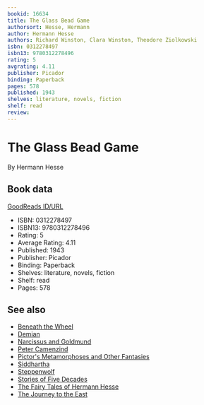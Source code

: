 ```yaml
---
bookid: 16634
title: The Glass Bead Game
authorsort: Hesse, Hermann
author: Hermann Hesse
authors: Richard Winston, Clara Winston, Theodore Ziolkowski
isbn: 0312278497
isbn13: 9780312278496
rating: 5
avgrating: 4.11
publisher: Picador
binding: Paperback
pages: 578
published: 1943
shelves: literature, novels, fiction
shelf: read
review: 
---
```


# The Glass Bead Game

By Hermann Hesse

## Book data

[GoodReads ID/URL](https://www.goodreads.com/book/show/16634)

- ISBN: 0312278497
- ISBN13: 9780312278496
- Rating: 5
- Average Rating: 4.11
- Published: 1943
- Publisher: Picador
- Binding: Paperback
- Shelves: literature, novels, fiction
- Shelf: read
- Pages: 578


## See also

- [Beneath the Wheel](Beneath_the_Wheel.md)
- [Demian](Demian-_Die_Geschichte_von_Emil_Sinclairs_Jugend.md)
- [Narcissus and Goldmund](Narcissus_and_Goldmund.md)
- [Peter Camenzind](Peter_Camenzind.md)
- [Pictor's Metamorphoses and Other Fantasies](Pictors_Metamorphoses_and_Other_Fantasies.md)
- [Siddhartha](Siddhartha.md)
- [Steppenwolf](Steppenwolf.md)
- [Stories of Five Decades](Stories_of_Five_Decades.md)
- [The Fairy Tales of Hermann Hesse](The_Fairy_Tales_of_Hermann_Hesse.md)
- [The Journey to the East](The_Journey_to_the_East.md)
